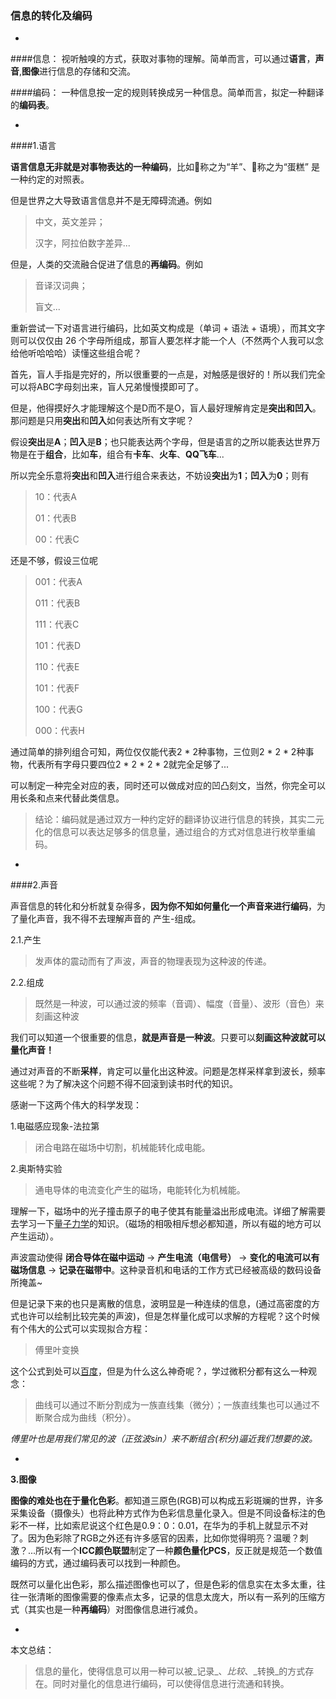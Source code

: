 ### 信息的转化及编码

-

####信息：
视听触嗅的方式，获取对事物的理解。简单而言，可以通过**语言**，**声音**,**图像**进行信息的存储和交流。

####编码：
一种信息按一定的规则转换成另一种信息。简单而言，拟定一种翻译的**编码表**。

-

####1.语言

**语言信息无非就是对事物表达的一种编码**，比如🐑称之为“羊”、🎂称之为“蛋糕” 是一种约定的对照表。

但是世界之大导致语言信息并不是无障碍流通。例如

>中文，英文差异；
>
>汉字，阿拉伯数字差异...

但是，人类的交流融合促进了信息的**再编码**。例如

>音译汉词典；
>
>盲文...

重新尝试一下对语言进行编码，比如英文构成是（单词 + 语法 + 语境），而其文字则可以仅仅由 26 个字母所组成，那盲人要怎样才能一个人（不然两个人我可以念给他听哈哈哈）读懂这些组合呢？

首先，盲人手指是完好的，所以很重要的一点是，对触感是很好的！所以我们完全可以将ABC字母刻出来，盲人兄弟慢慢摸即可了。

但是，他得摸好久才能理解这个是D而不是O，盲人最好理解肯定是**突出和凹入**。那问题是只用**突出**和**凹入**如何表达所有文字呢？

假设**突出**是**A**；**凹入**是**B**；也只能表达两个字母，但是语言的之所以能表达世界万物是在于**组合**，比如**车**，组合有**卡车**、**火车**、**QQ飞车**...

所以完全乐意将**突出**和**凹入**进行组合来表达，不妨设**突出**为**1**；**凹入**为**0**；则有
>10：代表A
>
>01：代表B
>
>00：代表C

还是不够，假设三位呢
>001：代表A
>
>011：代表B
>
>111：代表C
>
>101：代表D
>
>110：代表E
>
>101：代表F
>
>100：代表G
>
>000：代表H

通过简单的排列组合可知，两位仅仅能代表2 * 2种事物，三位则2 * 2 * 2种事物，代表所有字母只要四位2 * 2 * 2 * 2就完全足够了...

可以制定一种完全对应的表，同时还可以做成对应的凹凸刻文，当然，你完全可以用长条和点来代替此类信息。

>结论：编码就是通过双方一种约定好的翻译协议进行信息的转换，其实二元化的信息可以表达足够多的信息量，通过组合的方式对信息进行枚举重编码。


-

####2.声音

声音信息的转化和分析就复杂得多，**因为你不知如何量化一个声音来进行编码**，为了量化声音，我不得不去理解声音的 产生-组成。

2.1.产生

>发声体的震动而有了声波，声音的物理表现为这种波的传递。

2.2.组成

>既然是一种波，可以通过波的频率（音调）、幅度（音量）、波形（音色）来刻画这种波

我们可以知道一个很重要的信息，**就是声音是一种波**。只要可以**刻画这种波就可以量化声音！**

通过对声音的不断**采样**，肯定可以量化出这种波。问题是怎样采样拿到波长，频率这些呢？为了解决这个问题不得不回滚到读书时代的知识。

感谢一下这两个伟大的科学发现：

1.电磁感应现象-法拉第
>闭合电路在磁场中切割，机械能转化成电能。

2.奥斯特实验
>通电导体的电流变化产生的磁场，电能转化为机械能。

理解一下，磁场中的光子撞击原子的电子使其有能量溢出形成电流。详细了解需要去学习一下[量子力学](http://baike.baidu.com/item/%E9%87%8F%E5%AD%90%E5%8A%9B%E5%AD%A6/131692)的知识。（磁场的相吸相斥想必都知道，所以有磁的地方可以产生运动）。

声波震动使得 **闭合导体在磁中运动** -> **产生电流（电信号）** -> **变化的电流可以有磁场信息** -> **记录在磁带中**。这种录音机和电话的工作方式已经被高级的数码设备所掩盖~

但是记录下来的也只是离散的信息，波明显是一种连续的信息，(通过高密度的方式也许可以绘制比较完美的声波)，但是怎样量化成可以求解的方程呢？这个时候有个伟大的公式可以实现拟合方程：
>傅里叶变换

这个公式到处可以[百度](http://baike.baidu.com/view/391665.htm)，但是为什么这么神奇呢？，学过微积分都有这么一种观念：
>曲线可以通过不断分割成为一族直线集（微分）；一族直线集也可以通过不断聚合成为曲线（积分）。

_傅里叶也是用我们常见的波（正弦波sin）来不断组合(积分)逼近我们想要的波。_

-

**3.图像**

**图像的难处也在于量化色彩**。都知道三原色(RGB)可以构成五彩斑斓的世界，许多采集设备（摄像头）也将此种方式作为色彩信息量化录入。但是不同设备标注的色彩不一样，比如索尼说这个红色是0.9：0：0.01，在华为的手机上就显示不对了。因为色彩除了RGB之外还有许多感官的因素，比如你觉得明亮？温暖？刺激？...所以有一个**ICC颜色联盟**制定了一种**颜色量化PCS**，反正就是规范一个数值编码的方式，通过编码表可以找到一种颜色。

既然可以量化出色彩，那么描述图像也可以了，但是色彩的信息实在太多太重，往往一张清晰的图像需要的像素点太多，记录的信息太庞大，所以有一系列的压缩方式（其实也是一种**再编码**）对图像信息进行减负。

-

本文总结：

>信息的量化，使得信息可以用一种可以被_记录_、_比较_、_转换_的方式存在。同时对量化的信息进行编码，可以使得信息进行流通和转换。




